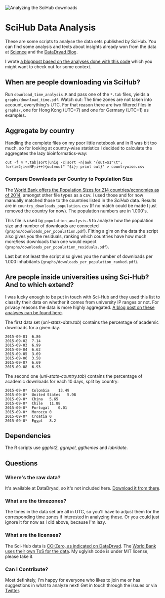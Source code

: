 ![Analyzing the SciHub downloads](https://raw.githubusercontent.com/gedankenstuecke/scihub_analysis/master/graphs/downloads_per_population.png)

# SciHub Data Analysis
These are some scripts to analyse the data sets published by SciHub. You can find some analysis and texts about insights already won from the data at [Science](http://www.sciencemag.org/news/2016/04/whos-downloading-pirated-papers-everyone) and the [DataDryad Blog](https://blog.datadryad.org/2016/04/28/sci-hub-stories/).

I wrote [a blogpost based on the analyses done with this code](http://ruleofthirds.de/analyzing-scihub-data/) which you might want to check out for some context.

## When are people downloading via SciHub?
Run `download_time_analysis.R` and pass one of the `*.tab` files, yields a `graphs/download_time.pdf`. Watch out: The time zones are not taken into account, everything's UTC. For that reason there are two filtered files in `graphs/`, one for Hong Kong (UTC+7) and one for Germany (UTC+1) as examples.

## Aggregate by country
Handling the complete files on my poor little notebook and in R was bit too much, so for looking at country-wise statistics I decided to calculate the aggregates the lazy bioinformatics-way:

`cut -f 4 *.tab|sort|uniq -c|sort -n|awk '{out=$1"\t"; for(i=2;i<=NF;i++){out=out" "$i}; print out}' > countrywise.csv`

### Compare Downloads per Country to Population Size
The [World Bank offers the Population Sizes for 214 countries/economies as of 2014](http://data.worldbank.org/data-catalog/Population-ranking-table), amongst other file types as a csv. I used those and for now manually matched those to the countries listed in the *SciHub* data. Results are in `country_downloads_population.csv` (If no match could be made I just removed the country for now). The population numbers are in 1.000's.

This file is used by `population_analysis.R` to analyze how the population size and number of downloads are connected (`graphs/downloads_per_population.pdf`). Fitting a glm on the data the script also gives you the residuals, ranking which countries have how much more/less downloads than one would expect (`graphs/downloads_per_population_residuals.pdf`).

Last but not least the script also gives you the number of downloads per 1.000 inhabitants (`graphs/downloads_per_population_ranked.pdf`).

## Are people inside universities using Sci-Hub? And to which extend?

I was lucky enough to be put in touch with Sci-Hub and they used this list to classify their data on whether it comes from university IP ranges or not. For privacy reasons the data is more highly aggregated. [A blog post on these analyses can be found here](http://ruleofthirds.de/scihub-part2/).

The first data set (*uni-stats-date.tab*) contains the percentage of academic downloads for a given day.

```
2015-09-01	6.86
2015-09-02	7.14
2015-09-03	6.99
2015-09-04	6.62
2015-09-05	3.69
2015-09-06	3.58
2015-09-07	6.69
2015-09-08	6.93
```

The second one (*uni-stats-country.tab*) contains the percentage of academic downloads for each 10 days, split by country:

```
2015-09-0*	Colombia	13.49
2015-09-0*	United States	5.98
2015-09-0*	China	5.65
2015-09-0*	Chile	11.88
2015-09-0*	Portugal	0.01
2015-09-0*	Morocco	0
2015-09-0*	Croatia	0
2015-09-0*	Egypt	8.2
```

## Dependencies
The R scripts use *ggplot2*, *ggrepel*, *ggthemes* and *lubridate*.

## Questions
### Where's the raw data?
It's available at DataDryad, so it's not included here. [Download it from there](http://dx.doi.org/10.5061/dryad.q447c).

### What are the timezones?
The times in the data set are all in UTC, so you'll have to adjust them for the corresponding time zones if interested in analyzing those. Or you could just ignore it for now as I did above, because I'm lazy.

### What are the licenses?
The Sci-Hub data is [CC-Zero, as indicated on DataDryad](http://datadryad.org/resource/doi:10.5061/dryad.q447c). The [World Bank uses their own ToS for the data](http://web.worldbank.org/WBSITE/EXTERNAL/0,,contentMDK:22547097~pagePK:50016803~piPK:50016805~theSitePK:13,00.html). My uglyish code is under MIT license, please take it.

### Can I Contribute?
Most definitely, I'm happy for everyone who likes to join me or has suggestions in what to analyze next! Get in touch through the issues or via [Twitter](http://www.twitter.com/gedankenstuecke).
